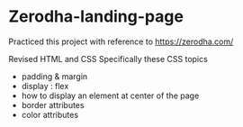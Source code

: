 # Zerodha-landing-page

Practiced this project with reference to https://zerodha.com/

Revised HTML and CSS 
Specifically these CSS topics
* padding & margin
* display : flex
* how to display an element at center of the page
* border attributes
* color attributes
